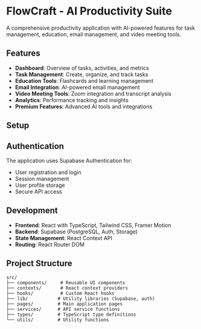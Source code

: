# FlowCraft - AI Productivity Suite

A comprehensive productivity application with AI-powered features for task management, education, email management, and video meeting tools.

## Features

- **Dashboard**: Overview of tasks, activities, and metrics
- **Task Management**: Create, organize, and track tasks
- **Education Tools**: Flashcards and learning management
- **Email Integration**: AI-powered email management
- **Video Meeting Tools**: Zoom integration and transcript analysis
- **Analytics**: Performance tracking and insights
- **Premium Features**: Advanced AI tools and integrations

## Setup


## Authentication

The application uses Supabase Authentication for:

- User registration and login
- Session management
- User profile storage
- Secure API access

## Development

- **Frontend**: React with TypeScript, Tailwind CSS, Framer Motion
- **Backend**: Supabase (PostgreSQL, Auth, Storage)
- **State Management**: React Context API
- **Routing**: React Router DOM

## Project Structure

```
src/
├── components/     # Reusable UI components
├── contexts/       # React context providers
├── hooks/          # Custom React hooks
├── lib/           # Utility libraries (Supabase, auth)
├── pages/         # Main application pages
├── services/      # API service functions
├── types/         # TypeScript type definitions
└── utils/         # Utility functions
```
